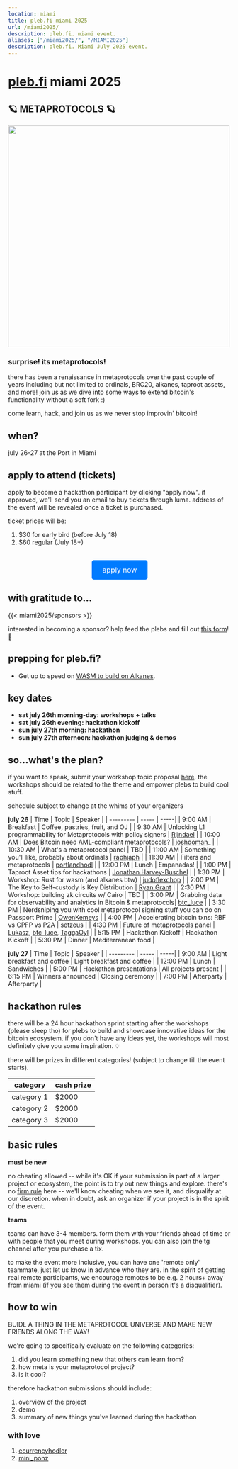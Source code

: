 ```yaml
---
location: miami
title: pleb.fi miami 2025
url: /miami2025/
description: pleb.fi. miami event.
aliases: ["/miami2025/", "/MIAMI2025"]
description: pleb.fi. Miami July 2025 event.
---
```

# [pleb.fi](https://pleb.fi/) miami 2025

## 🪐 METAPROTOCOLS 🪐

<img src="/pleb25-1.gif" width="500px" />

### surprise! its metaprotocols!

there has been a renaissance in metaprotocols over the past couple of years including but not limited to ordinals, BRC20, alkanes, taproot assets, and more! join us as we dive into some ways to extend bitcoin's functionality without a soft fork :)

come learn, hack, and join us as we never stop improvin' bitcoin!

## when?
july 26-27 at the Port in Miami

## apply to attend (tickets)
apply to become a hackathon participant by clicking "apply now". if approved, we'll send you an email to buy tickets through luma. address of the event will be revealed once a ticket is purchased.

ticket prices will be:
1. $30 for early bird (before July 18)
2. $60 regular (July 18+)

<div style="text-align: center; margin-top: 2rem;">
  <a href="https://forms.gle/rDoCG45VLXVpETW56" target="_blank" rel="noopener noreferrer" style="
    display: inline-block;
    background-color: #007BFF;
    color: #fff;
    padding: 0.75rem 1.5rem;
    text-decoration: none;
    font-size: 1rem;
    border-radius: 0.3rem;
    transition: background-color 0.2s ease-in-out;">
    apply now
  </a>
</div>

## with gratitude to...
{{< miami2025/sponsors >}}

interested in becoming a sponsor? help feed the plebs and fill out [this form](https://forms.gle/cnmdTceJZAhaGLuX8)! 🙏

## prepping for pleb.fi?
- Get up to speed on [WASM to build on Alkanes](https://github.com/rust-lang/rust/blob/master/src/doc/rustc/src/platform-support/wasm32-unknown-unknown.md).

## key dates

- **sat july 26th morning-day: workshops + talks**
- **sat july 26th evening: hackathon kickoff**
- **sun july 27th morning: hackathon**
- **sun july 27th afternoon: hackathon judging & demos**

## so...what's the plan?
if you want to speak, submit your workshop topic proposal [here](https://forms.gle/U5gmmBNGGY68qJpr9). the workshops should be related to the theme and empower plebs to build cool stuff.

schedule subject to change at the whims of your organizers

**july 26**
| Time | Topic | Speaker |
| --------- | ----- | -----|
| 9:00 AM | Breakfast | Coffee, pastries, fruit, and OJ |
| 9:30 AM | Unlocking L1 programmability for Metaprotocols with policy signers | [Rijndael](https://x.com/rot13maxi) |
| 10:00 AM | Does Bitcoin need AML-compliant metaprotocols? | [joshdoman_](https://x.com/joshdoman_) |
| 10:30 AM | What's a metaprotocol panel | TBD |
| 11:00 AM | Something you'll like, probably about ordinals | [raphjaph](https://x.com/raphjaph) |
| 11:30 AM | Filters and metaprotocols | [portlandhodl](https://x.com/PortlandHODL) |
| 12:00 PM | Lunch | Empanadas! |
| 1:00 PM | Taproot Asset tips for hackathons | [Jonathan Harvey-Buschel](https://x.com/jonhbit) |
| 1:30 PM | Workshop: Rust for wasm (and alkanes btw) | [judoflexchop](https://x.com/judoflexchop) |
| 2:00 PM | The Key to Self-custody is Key Distribution | [Ryan Grant](https://github.com/dcdpr) |
| 2:30 PM | Workshop: building zk circuits w/ Cairo | TBD |
| 3:00 PM |  Grabbing data for observability and analytics in Bitcoin & metaprotocols| [btc_luce](https://x.com/btc_luce) |
| 3:30 PM | Nerdsniping you with cool metaprotocol signing stuff you can do on Passport Prime | [OwenKemeys](https://x.com/OwenKemeys) |
| 4:00 PM | Accelerating bitcoin txns: RBF vs CPFP vs P2A | [setzeus](https://x.com/setzeus) |
| 4:30 PM | Future of metaprotocols panel | [Lukasz](https://x.com/lukaszwicher), [btc_luce](https://x.com/btc_luce), [TaggaOyl](https://x.com/taggaOyl) |
| 5:15 PM | Hackathon Kickoff | Hackathon Kickoff |
| 5:30 PM | Dinner | Mediterranean food |

**july 27**
| Time | Topic | Speaker |
| --------- | ----- | -----|
| 9:00 AM | Light breakfast and coffee | Light breakfast and coffee |
| 12:00 PM | Lunch | Sandwiches |
| 5:00 PM | Hackathon presentations | All projects present |
| 6:15 PM | Winners announced | Closing ceremony |
| 7:00 PM | Afterparty | Afterparty |

## hackathon rules

 there will be a 24 hour hackathon sprint starting after the workshops (please sleep tho) for plebs to build and showcase innovative ideas for the bitcoin ecosystem. if you don't have any ideas yet, the workshops will most definitely give you some inspiration. 💡

there will be prizes in different categories! (subject to change till the event starts).

| category | cash prize |
| --------- | ----- |
| category 1 | $2000 |
| category 2 | $2000 |
| category 3 | $2000 |


## basic rules
**must be new**

no cheating allowed -- while it's OK if your submission is part of a larger
project or ecosystem, the point is to try out new things and explore. there's no [firm rule](https://en.wikipedia.org/wiki/I_know_it_when_I_see_it) here -- we'll know
cheating when we see it, and disqualify at our discretion. when in doubt, ask an organizer if your project is in the spirit of the event.

**teams**

teams can have 3-4 members. form them with your friends ahead of time or with people that you meet during workshops. you can also join the tg channel after you purchase a tix.

to make the event more inclusive, you can have one 'remote only'
teammate, just let us know in advance who they are. in the spirit of getting
real remote participants, we encourage remotes to be e.g. 2 hours+ away from
miami (if you see them during the event in person it's a disqualifier).

## how to win

BUIDL A THING IN THE METAPROTOCOL UNIVERSE AND MAKE NEW FRIENDS ALONG THE WAY!

we're going to specifically evaluate on the following categories:

1) did you learn something new that others can learn from?
2) how meta is your metaprotocol project?
3) is it cool?

therefore hackathon submissions should include:
1. overview of the project
1. demo
1. summary of new things you've learned during the hackathon

### with love

1. [ecurrencyhodler](https://twitter.com/ecurrencyhodler)
1. [mini_ponz](https://x.com/ponzini)